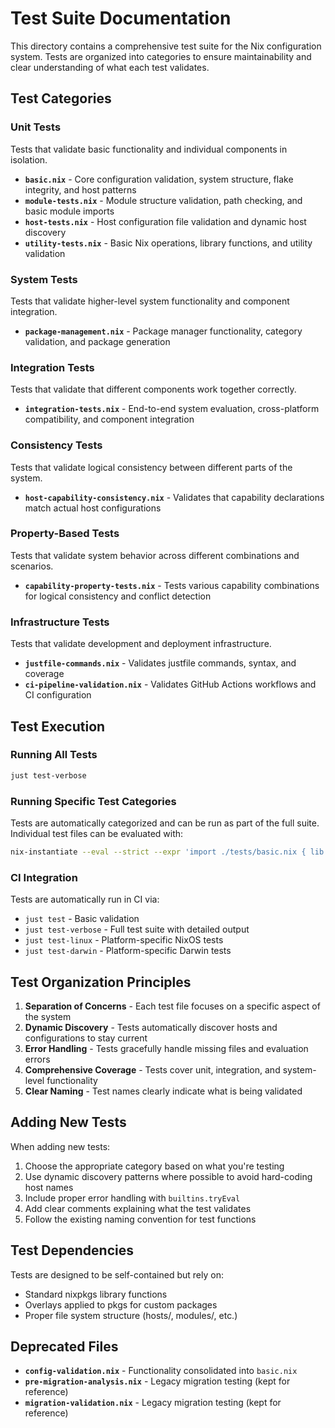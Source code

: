 # Test Suite Documentation

This directory contains a comprehensive test suite for the Nix configuration system. Tests are organized into categories to ensure maintainability and clear understanding of what each test validates.

## Test Categories

### Unit Tests
Tests that validate basic functionality and individual components in isolation.

- **`basic.nix`** - Core configuration validation, system structure, flake integrity, and host patterns
- **`module-tests.nix`** - Module structure validation, path checking, and basic module imports
- **`host-tests.nix`** - Host configuration file validation and dynamic host discovery
- **`utility-tests.nix`** - Basic Nix operations, library functions, and utility validation

### System Tests  
Tests that validate higher-level system functionality and component integration.

- **`package-management.nix`** - Package manager functionality, category validation, and package generation

### Integration Tests
Tests that validate that different components work together correctly.

- **`integration-tests.nix`** - End-to-end system evaluation, cross-platform compatibility, and component integration

### Consistency Tests
Tests that validate logical consistency between different parts of the system.

- **`host-capability-consistency.nix`** - Validates that capability declarations match actual host configurations

### Property-Based Tests  
Tests that validate system behavior across different combinations and scenarios.

- **`capability-property-tests.nix`** - Tests various capability combinations for logical consistency and conflict detection

### Infrastructure Tests
Tests that validate development and deployment infrastructure.

- **`justfile-commands.nix`** - Validates justfile commands, syntax, and coverage
- **`ci-pipeline-validation.nix`** - Validates GitHub Actions workflows and CI configuration

## Test Execution

### Running All Tests
```bash
just test-verbose
```

### Running Specific Test Categories  
Tests are automatically categorized and can be run as part of the full suite. Individual test files can be evaluated with:

```bash
nix-instantiate --eval --strict --expr 'import ./tests/basic.nix { lib = (import <nixpkgs> {}).lib; pkgs = import <nixpkgs> {}; }'
```

### CI Integration
Tests are automatically run in CI via:
- `just test` - Basic validation 
- `just test-verbose` - Full test suite with detailed output
- `just test-linux` - Platform-specific NixOS tests
- `just test-darwin` - Platform-specific Darwin tests

## Test Organization Principles

1. **Separation of Concerns** - Each test file focuses on a specific aspect of the system
2. **Dynamic Discovery** - Tests automatically discover hosts and configurations to stay current
3. **Error Handling** - Tests gracefully handle missing files and evaluation errors
4. **Comprehensive Coverage** - Tests cover unit, integration, and system-level functionality
5. **Clear Naming** - Test names clearly indicate what is being validated

## Adding New Tests

When adding new tests:

1. Choose the appropriate category based on what you're testing
2. Use dynamic discovery patterns where possible to avoid hard-coding host names
3. Include proper error handling with `builtins.tryEval`
4. Add clear comments explaining what the test validates
5. Follow the existing naming convention for test functions

## Test Dependencies

Tests are designed to be self-contained but rely on:
- Standard nixpkgs library functions
- Overlays applied to pkgs for custom packages
- Proper file system structure (hosts/, modules/, etc.)

## Deprecated Files

- **`config-validation.nix`** - Functionality consolidated into `basic.nix`
- **`pre-migration-analysis.nix`** - Legacy migration testing (kept for reference)
- **`migration-validation.nix`** - Legacy migration testing (kept for reference)